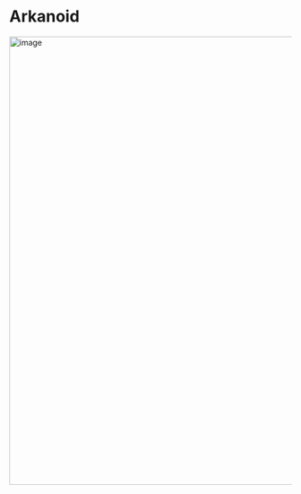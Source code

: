 # Arkanoid

<img width="800" alt="image" src="https://github.com/MateuszGozdzik/Arkanoid/assets/68371896/eaf77f50-804f-4304-8e8c-14bd0301acf0">

